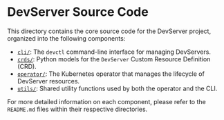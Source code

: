 # DevServer Source Code

This directory contains the core source code for the DevServer project, organized into the following components:

-   [`cli/`](./cli/README.md): The `devctl` command-line interface for managing DevServers.
-   [`crds/`](./crds/): Python models for the `DevServer` Custom Resource Definition (CRD).
-   [`operator/`](./operator/README.md): The Kubernetes operator that manages the lifecycle of DevServer resources.
-   [`utils/`](./utils/): Shared utility functions used by both the operator and the CLI.

For more detailed information on each component, please refer to the `README.md` files within their respective directories.

